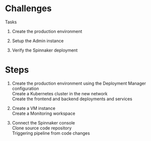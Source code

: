 # Challenges

Tasks

1. Create the production environment

2. Setup the Admin instance

3. Verify the Spinnaker deployment

# Steps

1. Create the  production environment using the Deployment Manager configuration                                                                                     
   Create a Kubernetes cluster in the new network                                                                                                                         
   Create the frontend and backend deployments and services                                                                                                   
   
2. Create a VM instance                                                                                                                                         
   Create a Monitoring workspace                                                                                                                       
   
3. Connect the Spinnaker console                                                                                                                            
   Clone source code repository                                                                                                             
   Triggering pipeline from code changes
